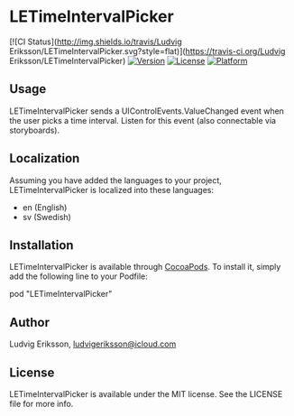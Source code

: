 # LETimeIntervalPicker

[![CI Status](http://img.shields.io/travis/Ludvig Eriksson/LETimeIntervalPicker.svg?style=flat)](https://travis-ci.org/Ludvig Eriksson/LETimeIntervalPicker)
[![Version](https://img.shields.io/cocoapods/v/LETimeIntervalPicker.svg?style=flat)](http://cocoapods.org/pods/LETimeIntervalPicker)
[![License](https://img.shields.io/cocoapods/l/LETimeIntervalPicker.svg?style=flat)](http://cocoapods.org/pods/LETimeIntervalPicker)
[![Platform](https://img.shields.io/cocoapods/p/LETimeIntervalPicker.svg?style=flat)](http://cocoapods.org/pods/LETimeIntervalPicker)

## Usage

LETimeIntervalPicker sends a UIControlEvents.ValueChanged event when the user picks a time interval. Listen for this event (also connectable via storyboards).

## Localization

Assuming you have added the languages to your project, LETimeIntervalPicker is localized into these languages:

* en (English)
* sv (Swedish)

## Installation

LETimeIntervalPicker is available through [CocoaPods](http://cocoapods.org). To install
it, simply add the following line to your Podfile:

pod "LETimeIntervalPicker"

## Author

Ludvig Eriksson, ludvigeriksson@icloud.com

## License

LETimeIntervalPicker is available under the MIT license. See the LICENSE file for more info.